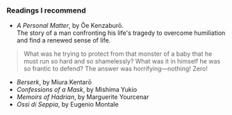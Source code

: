 ### Readings I recommend

- *A Personal Matter*, by Ōe Kenzaburō.<br>
The story of a man confronting his life's tragedy to overcome humiliation and find a renewed sense of life.
> What was he trying to protect from that monster of a baby that he must run so hard and so shamelessly? What was it in himself he was so frantic to defend? The answer was horrifying—nothing! Zero!
- *Berserk*, by Miura Kentarō
- *Confessions of a Mask*, by Mishima Yukio
- *Memoirs of Hadrian*, by Marguerite Yourcenar
- *Ossi di Seppia*, by Eugenio Montale
